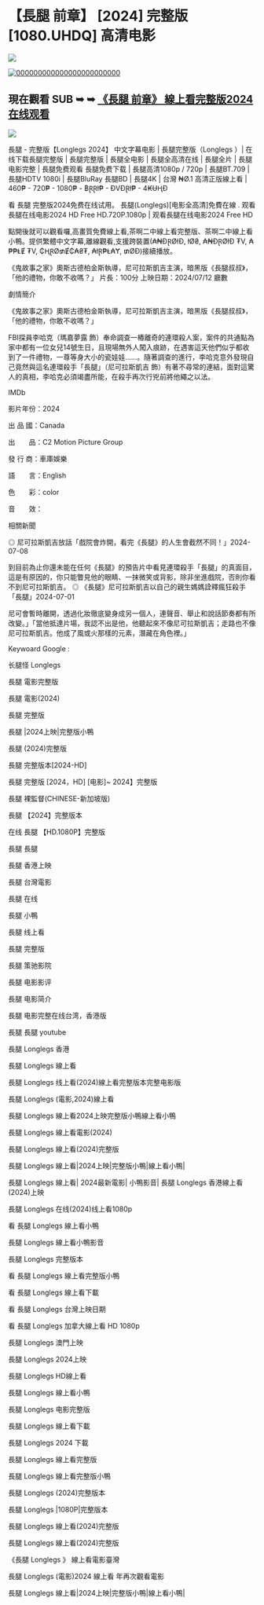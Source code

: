 # 【長腿 前章】 [2024] 完整版[1080.UHDQ] 高清电影

<p dir="auto"><img src="https://media.tenor.com/xY6Yo4UuOYgAAAAM/click-here.gif" />
<p dir="auto"><a href="https://watchflixs.com/zh/movie/1226578" rel="nofollow"><img src="https://encrypted-tbn0.gstatic.com/images?q=tbn:ANd9GcSuJfJCaTKAX3EEJ9FiKoIu9moySKKbHzZfeA&s" alt="000000000000000000000000" secured-asset-link="" data-animated-image="" style="max-width: 100%;"></a></p>
<div class="markdown-heading" dir="auto"><h2 tabindex="-1" class="heading-element" dir="auto">現在觀看 SUB ➥ ➥ <a href="https://watchflixs.com/zh/movie/1226578" rel="nofollow">《長腿 前章》 線上看完整版2024 在线观看</a></h2><a
<p dir="auto"><img src="https://media.gq.com.tw/photos/66a1ac7399a6c01eb5d83de7/16:9/w_1888,h_1062,c_limit/%E9%95%B7%E8%85%BF_Longlegs.jpg" />
</p>
長腿 - 完整版【Longlegs  2024】 中文字幕电影 | 長腿完整版（Longlegs  ）| 在线下载長腿完整版 | 長腿完整版 | 長腿全电影 | 長腿全高清在线 | 長腿全片 | 長腿电影完整 | 長腿免费观看 長腿免费下载 | 長腿高清1080p / 720p | 長腿BT.709 | 長腿HDTV 1080i | 長腿BluRay 長腿BD | 長腿4K | 台灣 ₦Ø.1 高清正版線上看 | 460₱ - 720₱ - 1080₱ - ฿ⱤⱤł₱ - ĐVĐⱤł₱ - 4₭ɄⱧĐ
</p>
看 長腿 完整版2024免费在线试用。 長腿(Longlegs)[电影全高清]免費在線 . 观看長腿在线电影2024 HD Free HD.720P.1080p | 观看長腿在线电影2024 Free HD
</p>
點開後就可以觀看囉,高畫質免費線上看,茶啊二中線上看完整版、茶啊二中線上看小鴨。提供繁體中文字幕,離線觀看,支援跨裝置(₳₦ĐⱤØłĐ, łØ₴, ₳₦ĐⱤØłĐ ₮V, ₳₱₱ⱠɆ ₮V, ₵ⱧⱤØ₥Ɇ₵₳₴₮, ₳łⱤ₱Ⱡ₳Ɏ, ₥ØĐ)接續播放。
</p>
《鬼故事之家》奧斯古德柏金斯執導，尼可拉斯凱吉主演，暗黑版《長腿叔叔》，「他的禮物，你敢不收嗎？」
片長：100分 上映日期：2024/07/12 廳數
</p>
劇情簡介</p>
《鬼故事之家》奧斯古德柏金斯執導，尼可拉斯凱吉主演，暗黑版《長腿叔叔》，「他的禮物，你敢不收嗎？」
</p>
FBI探員李哈克（瑪嘉夢露 飾）奉命調查一樁離奇的連環殺人案，案件的共通點為家中都有一位女兒14號生日，且現場無外人闖入痕跡，在遇害這天他們似乎都收到了一件禮物，一尊等身大小的瓷娃娃……。隨著調查的進行，李哈克意外發現自己竟然與這名連環殺手「長腿」（尼可拉斯凱吉 飾）有著不尋常的連結，面對這驚人的真相，李哈克必須竭盡所能，在殺手再次行兇前將他繩之以法。
</p>
IMDb</p>
影片年份：2024</p>
出  品  國：Canada</p>
出　　品：C2 Motion Picture Group</p>
發  行  商：車庫娛樂</p>
語　　言：English</p>
色　　彩：color</p>
音　　效：</p>
</p>
相關新聞</p>
◎ 尼可拉斯凱吉放話「戲院會炸開，看完《長腿》的人生會截然不同！」2024-07-08</p>
到目前為止你還未能在任何《長腿》的預告片中看見連環殺手「長腿」的真面目，這是有原因的，你只能瞥見他的眼睛、一抹微笑或背影，除非坐進戲院，否則你看不到尼可拉斯凱吉。
◎ 《長腿》尼可拉斯凱吉以自己的親生媽媽詮釋瘋狂殺手「長腿」2024-07-01</p>
尼可會暫時離開，透過化妝徹底變身成另一個人，連聲音、舉止和說話節奏都有所改變。」「當他抵達片場，我認不出是他，他聽起來不像尼可拉斯凱吉；走路也不像尼可拉斯凱吉。他成了風或火那樣的元素，潛藏在角色裡。」
</p>
Keywoard Google :</p>
长腿怪 Longlegs</p>
長腿 電影完整版</p>
長腿 電影(2024)</p>
長腿 完整版</p>
長腿 |2024上映|完整版小鴨</p>
長腿 (2024)完整版</p>
長腿 完整版本[2024-HD]</p>
長腿 完整版 [2024，HD] [电影]~ 2024】完整版</p>
長腿 裸監督(CHINESE-新加坡版)</p>
長腿 【2024】完整版本</p>
在线 長腿 【HD.1080P】完整版</p>
長腿 長腿</p>
長腿 香港上映</p>
長腿 台灣電影</p>
長腿 在线</p>
長腿 小鴨</p>
長腿 线上看</p>
長腿 完整版</p>
長腿 策驰影院</p>
長腿 电影影评</p>
長腿 电影简介</p>
長腿 电影完整在线台湾，香港版</p>
長腿 長腿 youtube</p>
長腿 Longlegs  香港</p>
長腿 Longlegs  線上看</p>
長腿 Longlegs  线上看(2024)線上看完整版本完整电影版</p>
長腿 Longlegs  (電影,2024)線上看</p>
長腿 Longlegs  線上看2024上映完整版小鴨線上看小鴨</p>
長腿 Longlegs  線上看電影(2024)</p>
長腿 Longlegs  線上看(2024)完整版</p>
長腿 Longlegs  線上看|2024上映|完整版小鴨|線上看小鴨|</p>
長腿 Longlegs  線上看| 2024最新電影| 小鴨影音|
長腿 Longlegs  香港線上看(2024)上映</p></p>
長腿 Longlegs  在线(2024)线上看1080p</p>
看 長腿 Longlegs  線上看小鴨</p>
長腿 Longlegs  線上看小鴨影音</p>
長腿 Longlegs  完整版本</p>
看 長腿 Longlegs  線上看完整版小鴨</p>
看 長腿 Longlegs  線上看下載</p>
看 長腿 Longlegs  台灣上映日期</p>
看 長腿 Longlegs  加拿大線上看 HD 1080p</p>
長腿 Longlegs  澳門上映</p>
長腿 Longlegs  2024上映</p>
長腿 Longlegs  HD線上看</p>
長腿 Longlegs  線上看小鴨</p>
長腿 Longlegs  电影完整版</p>
長腿 Longlegs  線上看下載</p>
長腿 Longlegs  2024 下載</p>
長腿 Longlegs  線上看完整版</p>
長腿 Longlegs  線上看完整版小鴨</p>
長腿 Longlegs  (2024)完整版本</p>
長腿 Longlegs  |1080P|完整版本</p>
長腿 Longlegs  線上看(2024)完整版</p>
長腿 Longlegs  線上看(2024)完整版</p>
《長腿 Longlegs  》 線上看電影臺灣</p>
長腿 Longlegs  (電影)2024 線上看 年再次觀看電影</p>
長腿 Longlegs  線上看|2024上映|完整版小鴨|線上看小鴨|</p>
